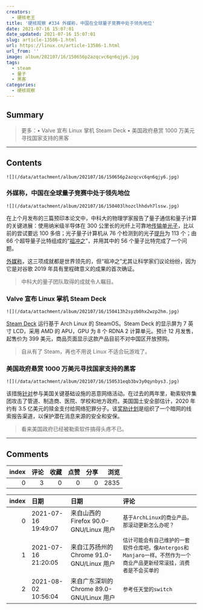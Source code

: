 ```yaml
---
creators:
  - 硬核老王
title: '硬核观察 #334 外媒称，中国在全球量子竞赛中处于领先地位'
date: 2021-07-16 15:07:01
date_updated: 2021-07-16 15:07:01
slug: article-13586-1.html
url: https://linux.cn/article-13586-1.html
url_from: ''
image: album/202107/16/150656p2azqcvc6qn6qjy6.jpg
tags:
  - steam
  - 量子
  - 黑客
categories:
  - 硬核观察
---
```


## Summary

> 更多：• Valve 宣布 Linux 掌机 Steam Deck • 美国政府悬赏 1000 万美元寻找国家支持的黑客

***

<!-- more -->

## Contents

`![](/data/attachment/album/202107/16/150656p2azqcvc6qn6qjy6.jpg)`

### 外媒称，中国在全球量子竞赛中处于领先地位

`![](/data/attachment/album/202107/16/150403lhozclhhdvh7lssw.jpg)`

在上个月发布的三篇预印本论文中，中科大的物理学家报告了量子通信和量子计算的关键进展：使用纳米级半导体在 300 公里长的光纤上可靠地[传输单光子](https://arxiv.org/abs/2106.15545)，比以前的尝试要远 100 多倍；光子量子计算机从 76 个检测到的光子[提升](https://arxiv.org/abs/2106.15534)为 113 个；由 66 个超导量子比特组成的“[祖冲之](https://arxiv.org/abs/2106.14734)”，并用其中的 56 个量子比特完成了一个问题。

[外媒称](https://www.scientificamerican.com/article/china-is-pulling-ahead-in-global-quantum-race-new-studies-suggest/)，这三项成就都是世界领先的，但“祖冲之”尤其让科学家们议论纷纷，因为它是对谷歌 2019 年具有里程碑意义的成果的首次确证。

> 
> 中科大的量子团队取得的成就令人瞩目。
> 
> 
> 

### Valve 宣布 Linux 掌机 Steam Deck

`![](/data/attachment/album/202107/16/150413h2syzb0hx2wzp2hm.jpg)`

[Steam Deck](https://store.steampowered.com/steamdeck) 运行基于 Arch Linux 的 SteamOS。Steam Deck 的显示屏为 7 英寸 LCD，采用 AMD 的 APU，GPU 为 8 个 RDNA 2 计算单元。预计 12 月发售，起售价为 399 美元，商品页面显示这款产品目前不对中国区开放预购。

> 
> 自从有了 Steam，再也不用说 Linux 不适合玩游戏了。
> 
> 
> 

### 美国政府悬赏 1000 万美元寻找国家支持的黑客

`![](/data/attachment/album/202107/16/150531eqb3bv3y0qynbys3.jpg)`

该措施[针对](https://www.zdnet.com/article/us-state-department-offering-10-million-reward-for-state-backed-hackers/)参与美国关键基础设施的恶意网络活动。在过去的两年里，勒索软件集团攻击了管道、制造商、医院、学校和地方政府。美国国土安全部估计，2020 年约有 3.5 亿美元的赎金支付给网络犯罪分子。该[奖励计划](https://www.state.gov/rewards-for-justice-reward-offer-for-information-on-foreign-malicious-cyber-activity-against-u-s-critical-infrastructure/)是组织了一个暗网的线索报告渠道，以保护潜在消息来源的安全和安保。

> 
> 看来美国政府已经被勒索软件搞得头疼不已。
> 
> 
>

***

## Comments


|   index |   评论 |   收藏 |   点赞 |   分享 |   浏览 |
|--------:|-------:|-------:|-------:|-------:|-------:|
|       0 |      3 |      0 |      0 |      0 |   2835 |

|   index | 日期                | 日期                                      | 评论                                                                                                                  |
|--------:|:--------------------|:------------------------------------------|:----------------------------------------------------------------------------------------------------------------------|
|       0 | 2021-07-16 19:49:07 | 来自山西的 Firefox 90.0-GNU/Linux 用户    | `基于ArchLinux的商业产品，那滚动更新怎么办呢？`                                                                       |
|       1 | 2021-07-16 21:20:05 | 来自江苏扬州的 Chrome 91.0-GNU/Linux 用户 | `估计可能会有自己维护的一套软件仓库吧，像Antergos和Manjaro一样。不然作为一个商业产品更新经常滚挂，消费者是不会买单的` |
|       2 | 2021-08-02 10:56:04 | 来自广东深圳的 Chrome 89.0-GNU/Linux 用户 | `参考任天堂的switch`                                                                                                  |

